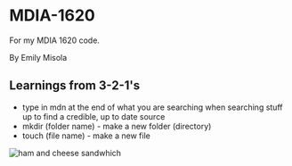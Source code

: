 # MDIA-1620
For my MDIA 1620 code.

By Emily Misola

## Learnings from 3-2-1's
- type in mdn at the end of what you are searching when searching stuff up to find a credible, up to date source
- mkdir (folder name) - make a new folder (directory)
- touch (file name) - make a new file

![ham and cheese sandwhich](https://www.simplyrecipes.com/thmb/KDRUgnhl-Y1_7wvlr7PZbZoXWms=/1500x0/filters:no_upscale():max_bytes(150000):strip_icc()/__opt__aboutcom__coeus__resources__content_migration__simply_recipes__uploads__2013__04__green-eggs-ham-sandwich-horiz-a-1800-bc6c3c7daef44a5aa31b5d8ae3c039ad.jpg)

